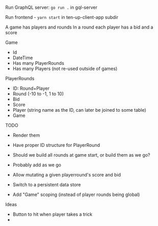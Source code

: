 Run GraphQL server: `go run .` in gql-server

Run frontend - `yarn start` in ten-up-client-app subdir

A game has players and rounds
In a round each player has a bid and a score

Game
- Id
- DateTime
- Has many PlayerRounds
- Has many Players (not re-used outside of games)

PlayerRounds
- ID: Round+Player
- Round (-10 to -1, 1 to 10)
- Bid
- Score
- Player (string name as the ID, can later be joined to some table)
- Game


TODO
- Render them
- Have proper ID structure for PlayerRound
- Should we build all rounds at game start, or build them as we go?
 - Probably add as we go
- Allow mutating a given playerround's score and bid

- Switch to a persistent data store
- Add "Game" scoping (instead of player rounds being global)


Ideas
- Button to hit when player takes a trick
-
